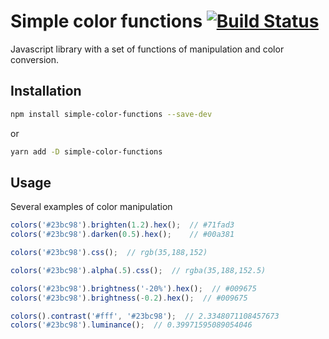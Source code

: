 # Simple color functions [![Build Status][ci-img]][ci]

[ci-img]: https://travis-ci.org/rajdee/simple-color-functions.svg
[ci]:      https://travis-ci.org/rajdee/simple-color-functions

Javascript library with a set of functions of manipulation and color conversion.

## Installation

```sh
npm install simple-color-functions --save-dev
```
or
```sh
yarn add -D simple-color-functions
```

## Usage

Several examples of color manipulation

```javascript
colors('#23bc98').brighten(1.2).hex();  // #71fad3
colors('#23bc98').darken(0.5).hex();    // #00a381
```

```javascript
colors('#23bc98').css();  // rgb(35,188,152)
```

```javascript
colors('#23bc98').alpha(.5).css();  // rgba(35,188,152.5)
```

```javascript
colors('#23bc98').brightness('-20%').hex();  // #009675
colors('#23bc98').brightness(-0.2).hex();  // #009675
```

```javascript
colors().contrast('#fff', '#23bc98');  // 2.3348071108457673
colors('#23bc98').luminance();  // 0.39971595089054046
```
